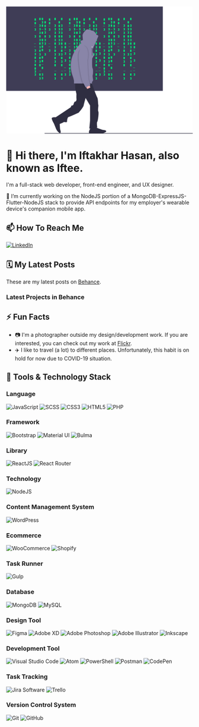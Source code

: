![Poster](img/poster.svg 'Poster')

# 👋 Hi there, I'm Iftakhar Hasan, also known as Iftee.

I'm a full-stack web developer, front-end engineer, and UX designer.

🔭 I’m currently working on the NodeJS portion of a MongoDB-ExpressJS-Flutter-NodeJS stack to provide API endpoints for my employer's wearable device's companion mobile app.

## 📫 How To Reach Me
<a href="https://www.linkedin.com/in/iftakharhasan" target="_blank"><img alt="LinkedIn" height="30" src="https://img.shields.io/static/v1?style=flat-square&logo=LinkedIn&logoColor=white&labelColor=0077B5&color=0077B5&label=&message=LinkedIn"></a>

## 🗓️ My Latest Posts

These are my latest posts on [Behance](https://www.behance.net/iftakhar).

### Latest Projects in Behance
<!-- BEHANCE:START -->
<!-- BEHANCE:END -->

## ⚡ Fun Facts
- 📷 I'm a photographer outside my design/development work. If you are interested, you can check out my work at [Flickr](https://www.flickr.com/photos/iftakharhasan).
- ✈️ I like to travel (a lot) to different places. Unfortunately, this habit is on hold for now due to COVID-19 situation.

## 🧰 Tools & Technology Stack

### Language
<img alt="JavaScript" height="30" src="https://img.shields.io/static/v1?style=flat-square&logo=JavaScript&logoColor=111111&labelColor=F7DF1E&color=F7DF1E&label=&message=JavaScript"> <img alt="SCSS" height="30" src="https://img.shields.io/static/v1?style=flat-square&logo=Sass&logoColor=white&labelColor=CC6699&color=CC6699&label=&message=SCSS"> <img alt="CSS3" height="30" src="https://img.shields.io/static/v1?style=flat-square&logo=CSS3&logoColor=white&labelColor=1572B6&color=1572B6&label=&message=CSS"> <img alt="HTML5" height="30" src="https://img.shields.io/static/v1?style=flat-square&logo=HTML5&logoColor=white&labelColor=E34F26&color=E34F26&label=&message=HTML"> <img alt="PHP" height="30" src="https://img.shields.io/static/v1?style=flat-square&logo=PHP&logoColor=white&labelColor=777BB4&color=777BB4&label=&message=PHP">

### Framework
<img alt="Bootstrap" height="30" src="https://img.shields.io/static/v1?style=flat-square&logo=Bootstrap&logoColor=white&labelColor=563D7C&color=563D7C&label=&message=Bootstrap"> <img alt="Material UI" height="30" src="https://img.shields.io/static/v1?style=flat-square&logo=Material-UI&logoColor=white&labelColor=0081CB&color=0081CB&label=&message=Material%20UI"> <img alt="Bulma" height="30" src="https://img.shields.io/static/v1?style=flat-square&logo=Bulma&logoColor=white&labelColor=00D1B2&color=00D1B2&label=&message=Bulma">

### Library
<img alt="ReactJS" height="30" src="https://img.shields.io/static/v1?style=flat-square&logo=React&logoColor=111111&labelColor=61DAFB&color=61DAFB&label=&message=React%20JS"> <img alt="React Router" height="30" src="https://img.shields.io/static/v1?style=flat-square&logo=React%20Router&logoColor=white&labelColor=CA4245&color=CA4245&label=&message=React%20Router">

### Technology
<img alt="NodeJS" height="30" src="https://img.shields.io/static/v1?style=flat-square&logo=Node.js&logoColor=white&labelColor=339933&color=339933&label=&message=Node%20JS">

### Content Management System
<img alt="WordPress" height="30" src="https://img.shields.io/static/v1?style=flat-square&logo=WordPress&logoColor=white&labelColor=21759B&color=21759B&label=&message=WordPress">

### Ecommerce
<img alt="WooCommerce" height="30" src="https://img.shields.io/static/v1?style=flat-square&logo=WooCommerce&logoColor=white&labelColor=96588A&color=96588A&label=&message=WooCommerce"> <img alt="Shopify" height="30" src="https://img.shields.io/static/v1?style=flat-square&logo=Shopify&logoColor=white&labelColor=7AB55C&color=7AB55C&label=&message=Shopify">

### Task Runner
<img alt="Gulp" height="30" src="https://img.shields.io/static/v1?style=flat-square&logo=gulp&logoColor=white&labelColor=CF4647&color=CF4647&label=&message=Gulp">

### Database
<img alt="MongoDB" height="30" src="https://img.shields.io/static/v1?style=flat-square&logo=MongoDB&logoColor=white&labelColor=47A248&color=47A248&label=&message=MongoDB"> <img alt="MySQL" height="30" src="https://img.shields.io/static/v1?style=flat-square&logo=MySQL&logoColor=white&labelColor=4479A1&color=4479A1&label=&message=MySQL">

### Design Tool
<img alt="Figma" height="30" src="https://img.shields.io/static/v1?style=flat-square&logo=Figma&logoColor=white&labelColor=F24E1E&color=F24E1E&label=&message=Figma"> <img alt="Adobe XD" height="30" src="https://img.shields.io/static/v1?style=flat-square&logo=Adobe%20XD&logoColor=white&labelColor=FF26BE&color=FF26BE&label=&message=Adobe%20XD"> <img alt="Adobe Photoshop" height="30" src="https://img.shields.io/static/v1?style=flat-square&logo=Adobe%20Photoshop&logoColor=white&labelColor=31A8FF&color=31A8FF&label=&message=Adobe%20Photoshop"> <img alt="Adobe Illustrator" height="30" src="https://img.shields.io/static/v1?style=flat-square&logo=Adobe%20Illustrator&logoColor=white&labelColor=FF9A00&color=FF9A00&label=&message=Adobe%20Illustrator"> <img alt="Inkscape" height="30" src="https://img.shields.io/static/v1?style=flat-square&logo=Inkscape&logoColor=white&labelColor=111111&color=111111&label=&message=Inkscape">

### Development Tool
<img alt="Visual Studio Code" height="30" src="https://img.shields.io/static/v1?style=flat-square&logo=Visual%20Studio%20Code&logoColor=white&labelColor=007ACC&color=007ACC&label=&message=Visual%20Studio%20Code"> <img alt="Atom" height="30" src="https://img.shields.io/static/v1?style=flat-square&logo=Atom&logoColor=white&labelColor=66595C&color=66595C&label=&message=Atom"> <img alt="PowerShell" height="30" src="https://img.shields.io/static/v1?style=flat-square&logo=PowerShell&logoColor=white&labelColor=5391FE&color=5391FE&label=&message=PowerShell"> <img alt="Postman" height="30" src="https://img.shields.io/static/v1?style=flat-square&logo=Postman&logoColor=white&labelColor=FF6C37&color=FF6C37&label=&message=Postman"> <img alt="CodePen" height="30" src="https://img.shields.io/static/v1?style=flat-square&logo=CodePen&logoColor=white&labelColor=111111&color=111111&label=&message=CodePen">

### Task Tracking
<img alt="Jira Software" height="30" src="https://img.shields.io/static/v1?style=flat-square&logo=Jira%20Software&logoColor=white&labelColor=0052CCC&color=0052CC&label=&message=Jira%20Software"> <img alt="Trello" height="30" src="https://img.shields.io/static/v1?style=flat-square&logo=Trello&logoColor=white&labelColor=0079BF&color=0079BF&label=&message=Trello">

### Version Control System
<img alt="Git" height="30" src="https://img.shields.io/static/v1?style=flat-square&logo=Git&logoColor=white&labelColor=F05032&color=F05032&label=&message=Git"> <img alt="GitHub" height="30" src="https://img.shields.io/static/v1?style=flat-square&logo=GitHub&logoColor=white&labelColor=181717&color=181717&label=&message=GitHub">

<!-- Definitions -->
<!-- /Definitions -->